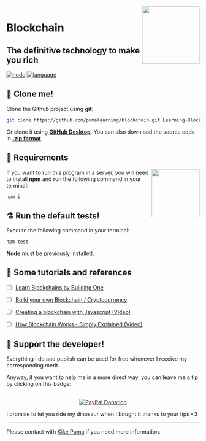 <img src="https://cdn.rawgit.com/PumaLearning/Blockchain/ac591289/.readme/blockchain.gif" align="right" width="150">


# Blockchain

## The definitive technology to make you rich

[![node](https://img.shields.io/node/v/passport.svg?style=for-the-badge)](https://nodejs.org/es/) [![language](https://img.shields.io/badge/language-javascript-yellow.svg?style=for-the-badge)](https://www.javascript.com/)


📼 Clone me!
----
Clone the Github project using **git**:
```bash
git clone https://github.com/pumalearning/blockchain.git Learning-Blockchain
```
Or clone it using **[GitHub Desktop](https://desktop.github.com/)**.
You can also download the source code in **[.zip format](https://github.com/pumalearning/blockchain/archive/master.zip)**.


🔌 Requirements
----
<img src="https://cdn-images-1.medium.com/max/1600/1*DVki0FvyhmyFCkcPPuhMCw.png" align="right" width="125">

If you want to run this program in a server, you will need to install **npm** and run the following command in your terminal:

```bash
npm i
```


⚗️ Run the default tests!
----
Execute the following command in your terminal:
```bash
npm test
```

**Node** must be previously installed.


📂 Some tutorials and references
----
- [ ] [Learn Blockchains by Building One](https://hackernoon.com/learn-blockchains-by-building-one-117428612f46)
- [ ] [Build your own Blockchain / Cryptocurrency](https://github.com/danistefanovic/build-your-own-x#build-your-own-blockchain--cryptocurrency)
- [ ] [Creating a blockchain with Javascript (Video)](https://www.youtube.com/watch?v=zVqczFZr124)
- [ ] [How Blockchain Works - Simply Explained (Video)](https://www.youtube.com/watch?v=SSo_EIwHSd4)


🦕 Support the developer!
----
Everything I do and publish can be used for free whenever I receive my corresponding merit.

Anyway, if you want to help me in a more direct way, you can leave me a tip by clicking on this badge:

<p align="center">
    </br>
    <a href="https://www.paypal.me/cosasdepuma/"><img src="https://img.shields.io/badge/Donate-PayPal-blue.svg?style=for-the-badge" alt="PayPal Donation"></img></a>
</p>

I promise to let you ride my dinosaur when I bought it thanks to your tips <3

---
Please contact with [Kike Puma](https://linkedin.com/in/kikepuma) if you need more information.
